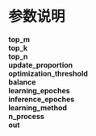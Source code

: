 # 参数说明

**top_m**                
**top_k**                  
**top_n**                   
**update_proportion**              
**optimization_threshold**                      
**balance**                    
**learning_epoches**                 
**inference_epoches**                 
**learning_method**                 
**n_process**                  
**out**               